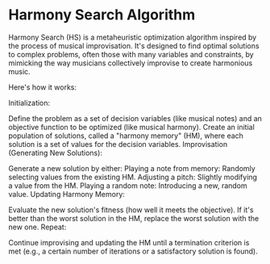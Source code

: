 # Harmony Search Algorithm

Harmony Search (HS) is a metaheuristic optimization algorithm inspired by the process of musical improvisation. It's designed to find optimal solutions to complex problems, often those with many variables and constraints, by mimicking the way musicians collectively improvise to create harmonious music.

Here's how it works:

Initialization:

Define the problem as a set of decision variables (like musical notes) and an objective function to be optimized (like musical harmony).
Create an initial population of solutions, called a "harmony memory" (HM), where each solution is a set of values for the decision variables.
Improvisation (Generating New Solutions):

Generate a new solution by either:
Playing a note from memory: Randomly selecting values from the existing HM.
Adjusting a pitch: Slightly modifying a value from the HM.
Playing a random note: Introducing a new, random value.
Updating Harmony Memory:

Evaluate the new solution's fitness (how well it meets the objective).
If it's better than the worst solution in the HM, replace the worst solution with the new one.
Repeat:

Continue improvising and updating the HM until a termination criterion is met (e.g., a certain number of iterations or a satisfactory solution is found).
